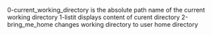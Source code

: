 0-current_working_directory   is the absolute path name of the current working directory
1-listit displays content of curent directory
2-bring_me_home changes working directory to user home directory

